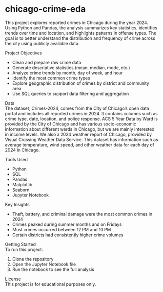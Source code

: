 # chicago-crime-eda
This project explores reported crimes in Chicago during the year 2024. Using Python and Pandas, the analysis summarizes key statistics, identifies trends over time and location, and highlights patterns in offense types. The goal is to better understand the distribution and frequency of crime across the city using publicly available data.

Project Objectives
* Clean and prepare raw crime data
* Generate descriptive statistics (mean, median, mode, etc.)
* Analyze crime trends by month, day of week, and hour
* Identify the most common crime types
* Explore geographic distribution of crimes by district and community area
* Use SQL queries to support data filtering and aggregation

Data  
The dataset, Crimes-2024, comes from the City of Chicago’s open data portal and includes all reported crimes in 2024. It contains columns such as crime type, date, location, and police response. ACS 5 Year Data by Ward is provided by the City of Chicago and has various socio-economic information about different wards in Chicago, but we are mainly interested in income levels. We also a 2024 weather report of Chicago, provided by Visual Crossing Weather Data Service. This dataset has information such as average temperature, wind speed, and other weather data for each day of 2024 in Chicago.

Tools Used
* Python
* SQL
* Pandas
* Matplotlib
* Seaborn
* Jupyter Notebook

Key Insights
* Theft, battery, and criminal damage were the most common crimes in 2024
* Crimes peaked during summer months and on Fridays
* Most crimes occurred between 12 PM   and 10 PM
* Certain districts had consistently higher crime volumes

Getting Started  
To run this project:
1. Clone the repository
2. Open the Jupyter Notebook file
3. Run the notebook to see the full analysis

License  
This project is for educational purposes only.
